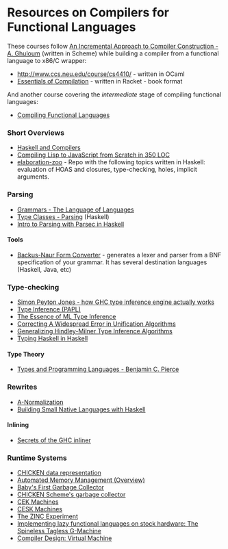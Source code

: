 Resources on Compilers for Functional Languages
===============================================


These courses follow [An Incremental Approach to Compiler Construction -  A. Ghuloum](http://scheme2006.cs.uchicago.edu/11-ghuloum.pdf) (written in Scheme) while building a compiler from a functional language to x86/C wrapper:

- http://www.ccs.neu.edu/course/cs4410/ - written in OCaml
- [Essentials of Compilation](https://jeapostrophe.github.io/courses/2017/spring/406/notes/book.pdf) - written in Racket - book format

And another course covering the _intermediate_ stage of compiling functional languages:
- [Compiling Functional Languages](http://www.cse.chalmers.se/edu/year/2011/course/CompFun/)

### Short Overviews

- [Haskell and Compilers](https://github.com/soupi/rfc/blob/master/compilers-and-haskell.md)
- [Compiling Lisp to JavaScript from Scratch in 350 LOC](https://gilmi.me/blog/post/2016/10/14/lisp-to-js)
- [elaboration-zoo](https://github.com/AndrasKovacs/elaboration-zoo) - Repo with the following topics written in Haskell: evaluation of HOAS and closures, type-checking, holes, implicit arguments.

### Parsing

- [Grammars - The Language of Languages](http://matt.might.net/articles/grammars-bnf-ebnf/)
- [Type Classes - Parsing](https://typeclasses.com/parsing) (Haskell)
- [Intro to Parsing with Parsec in Haskell](https://jakewheat.github.io/intro_to_parsing/)

#### Tools

- [Backus-Naur Form Converter](https://bnfc.readthedocs.io/en/latest/) - generates a lexer and parser from a BNF specification of your grammar. It has several destination languages (Haskell, Java, etc)

### Type-checking

- [Simon Peyton Jones - how GHC type inference engine actually works](https://www.youtube.com/watch?v=x3evzO8O9e8)
- [Type Inference (PAPL)](https://papl.cs.brown.edu/2020/Type_Inference.html)
- [The Essence of ML Type Inference](http://gallium.inria.fr/~fpottier/publis/emlti-final.pdf)
- [Correcting A Widespread Error in Unification Algorithms](http://norvig.com/unify-bug.pdf)
- [Generalizing Hindley-Milner Type Inference Algorithms](http://soft.vub.ac.be/~cfscholl/Capita-Selecta-2015/papers/2002%20Heeren.pdf)
- [Typing Haskell in Haskell](https://gist.github.com/chrisdone/0075a16b32bfd4f62b7b)

#### Type Theory

- [Types and Programming Languages - Benjamin C. Pierce](https://www.cis.upenn.edu/~bcpierce/tapl/)

### Rewrites

- [A-Normalization](http://matt.might.net/articles/a-normalization/)
- [Building Small Native Languages with Haskell](http://dev.stephendiehl.com/paris.pdf)

#### Inlining

- [Secrets of the GHC inliner](https://www.microsoft.com/en-us/research/wp-content/uploads/2002/07/inline.pdf)


### Runtime Systems

- [CHICKEN data representation](http://www.more-magic.net/posts/internals-data-representation.html)
- [Automated Memory Management (Overview)](https://papl.cs.brown.edu/2013/Automated_Memory_Management.html)
- [Baby's First Garbage Collector](http://journal.stuffwithstuff.com/2013/12/08/babys-first-garbage-collector/)
- [CHICKEN Scheme's garbage collector](http://www.more-magic.net/posts/internals-gc.html)
- [CEK Machines](http://matt.might.net/articles/cek-machines/)
- [CESK Machines](http://matt.might.net/articles/cesk-machines/)
- [The ZINC Experiment](http://caml.inria.fr/pub/papers/xleroy-zinc.pdf)
- [Implementing lazy functional languages on stock hardware: The Spineless Tagless G-Machine](https://www.microsoft.com/en-us/research/wp-content/uploads/1992/04/spineless-tagless-gmachine.pdf)
- [Compiler Design: Virtual Machine](http://www.springer.com/gp/book/9783642149085)
